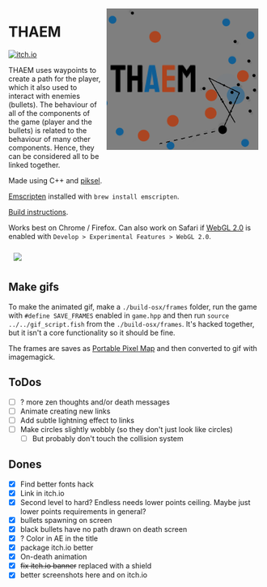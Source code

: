 <img align=right width=300 src="./img/thaem_logo.png" width=500px style="margin:10px">
<!-- <img align=right width=300 src="./img/thaem_gameplay.gif" width=500px style="margin:10px"> -->

# THAEM

[![itch.io](https://img.shields.io/badge/itch.io-play%20it%20now-informational)](https://marcinkonowalczyk.itch.io/thaem)

THAEM uses waypoints to create a path for the player, which it also used to interact with enemies (bullets). The behaviour of all of the components of the game (player and the bullets) is related to the behaviour of many other components. Hence, they can be considered all to be linked together.

Made using C++ and [piksel](https://bernhardfritz.github.io/piksel/).

[Emscripten](http://kripken.github.io/emscripten-site/index.html) installed with `brew install emscripten`.

[Build instructions](https://bernhardfritz.github.io/piksel/#/gettingstarted/buildproject?id=build-for-the-web-).

Works best on Chrome / Firefox. Can also work on Safari if [WebGL 2.0](https://caniuse.com/webgl2) is enabled with `Develop > Experimental Features > WebGL 2.0`.

<img align=center width=300 src="./img/thaem_gameplay.gif" style="margin:10px">

## Make gifs

To make the animated gif, make a `./build-osx/frames` folder, run the game with `#define SAVE_FRAMES` enabled in `game.hpp` and then run `source ../../gif_script.fish` from the `./build-osx/frames`. It's hacked together, but it isn't a core functionality so it should be fine.

The frames are saves as [Portable Pixel Map](http://paulbourke.net/dataformats/ppm/) and then converted to gif with imagemagick.

## ToDos

- [ ] ? more zen thoughts and/or death messages
- [ ] Animate creating new links
- [ ] Add subtle lightning effect to links
- [ ] Make circles slightly wobbly (so they don't just look like circles)
  - [ ] But probably don't touch the collision system

## Dones

- [x] Find better fonts hack
- [x] Link in itch.io
- [x] Second level to hard? Endless needs lower points ceiling. Maybe just lower points requirements in general?
- [x] bullets spawning on screen
- [x] black bullets have no path drawn on death screen
- [x] ? Color in AE in the title
- [x] package itch.io better
- [x] On-death animation
- [x] <strike>fix itch.io banner</strike> replaced with a shield
- [x] better screenshots here and on itch.io